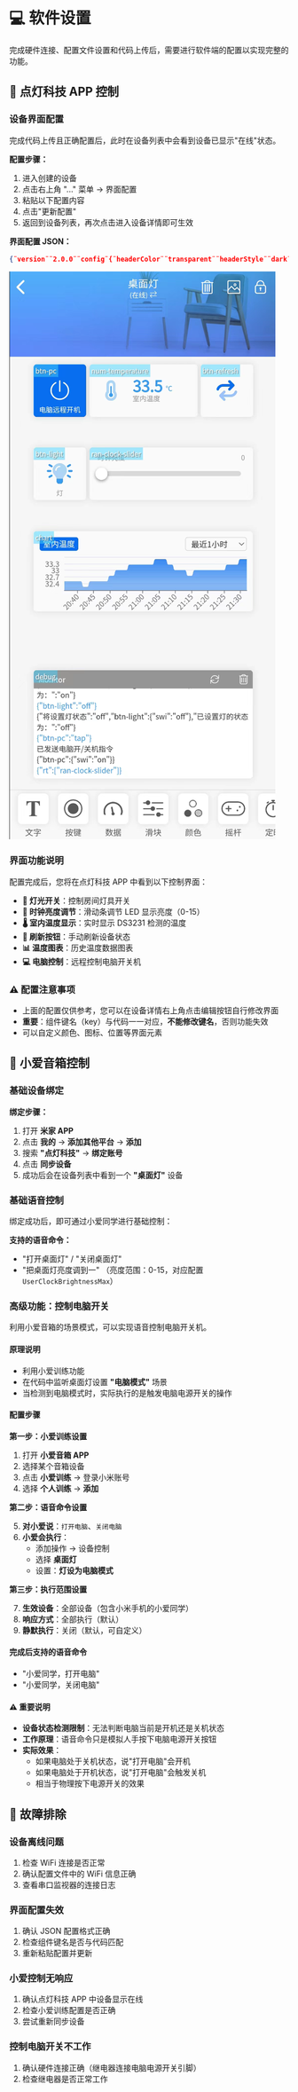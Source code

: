 # 💻 软件设置

完成硬件连接、配置文件设置和代码上传后，需要进行软件端的配置以实现完整的功能。

## 📱 点灯科技 APP 控制

### 设备界面配置

完成代码上传且正确配置后，此时在设备列表中会看到设备已显示"在线"状态。

**配置步骤：**

1. 进入创建的设备
2. 点击右上角 "..." 菜单 → 界面配置
3. 粘贴以下配置内容
4. 点击"更新配置"
5. 返回到设备列表，再次点击进入设备详情即可生效

**界面配置 JSON：**

```json
{¨version¨¨2.0.0¨¨config¨{¨headerColor¨¨transparent¨¨headerStyle¨¨dark¨¨background¨{¨img¨¨assets/img/headerbg.jpg¨}}¨dashboard¨|{¨type¨¨btn¨¨ico¨¨fad fa-lightbulb-on¨¨mode¨Ê¨t0¨´灯´¨clr¨¨#389BEE¨¨t1¨¨文本2¨¨bg¨Ê¨cols¨Ë¨rows¨Ë¨key¨¨btn-light¨´x´É´y´Î¨speech¨|÷¨lstyle¨É}{ßB¨deb¨ßFÉßLÉßMÑßNÍßO¨debug¨´x´É´y´¤DßQ|÷ßRÊ}{ßB¨ran¨ßG¨时钟亮度¨ßH¨#076EEF¨¨max¨¤F¨min¨ÉßLÊßMÏßNËßO¨ran-clock-slider¨´x´Ë´y´ÎßQ|÷ßRÊ¨rt¨»}{ßB¨num¨ßG¨室内温度¨ßD¨fad fa-thermometer-three-quarters¨ßHßIßYÉßX¢1c¨uni¨´℃´ßLÊßMÍßNËßO¨num-temperature¨´x´Ë´y´ËßQ|÷ßRÊ}{ßBßCßD¨fad fa-repeat-alt¨ßFÉßG´´ßJßKßLÊßMËßNËßO¨btn-refresh¨´x´Ï´y´ËßQ|÷ßRÉßHßW}{ßB¨cha¨ßLÊ¨sty¨¨line¨ßHßW¨sty1¨ßk¨clr1¨ßI¨sty2¨ßk¨clr2¨ßIßMÑßNÌßO¨chart¨´x´É´y´Ñ¨key0¨¨chart-temperature¨ßGßc}{ßBßCßD¨fal fa-power-off¨ßFÉßG¨电脑远程开机¨ßJßKßLÉßMËßNËßO¨btn-pc¨´x´É´y´ËßHßW}÷¨actions¨|¦¨cmd¨¦ßu‡¨text¨‡¨on¨¨打开电脑¨¨off¨¨关闭电脑¨—{ßw{ßh¨tap¨}ßx´´}÷¨triggers¨|{¨source¨¨switch¨¨source_zh¨¨开关状态¨¨state¨|ßyß10÷¨state_zh¨|´打开´´关闭´÷}÷ßa|ßZ÷}
```

![点灯科技APP](images/PixPin_2025-08-13_22-10-42.png)

### 界面功能说明

配置完成后，您将在点灯科技 APP 中看到以下控制界面：

- **🔆 灯光开关**：控制房间灯具开关
- **🔅 时钟亮度调节**：滑动条调节 LED 显示亮度（0-15）
- **🌡️ 室内温度显示**：实时显示 DS3231 检测的温度
- **🔄 刷新按钮**：手动刷新设备状态
- **📊 温度图表**：历史温度数据图表
- **💻 电脑控制**：远程控制电脑开关机

### ⚠️ 配置注意事项

- 上面的配置仅供参考，您可以在设备详情右上角点击编辑按钮自行修改界面
- **重要**：组件键名（key）与代码一一对应，**不能修改键名**，否则功能失效
- 可以自定义颜色、图标、位置等界面元素

## 🎤 小爱音箱控制

### 基础设备绑定

**绑定步骤：**

1. 打开 **米家 APP**
2. 点击 **我的** → **添加其他平台** → **添加**
3. 搜索 **"点灯科技"** → **绑定账号**
4. 点击 **同步设备**
5. 成功后会在设备列表中看到一个 **"桌面灯"** 设备

### 基础语音控制

绑定成功后，即可通过小爱同学进行基础控制：

**支持的语音命令：**
- "打开桌面灯" / "关闭桌面灯"
- "把桌面灯亮度调到一" （亮度范围：0-15，对应配置 `UserClockBrightnessMax`）

### 高级功能：控制电脑开关

利用小爱音箱的场景模式，可以实现语音控制电脑开关机。

#### 原理说明

- 利用小爱训练功能
- 在代码中监听桌面灯设置 **"电脑模式"** 场景
- 当检测到电脑模式时，实际执行的是触发电脑电源开关的操作

#### 配置步骤

**第一步：小爱训练设置**

1. 打开 **小爱音箱 APP**
2. 选择某个音箱设备
3. 点击 **小爱训练** → 登录小米账号
4. 选择 **个人训练** → **添加**

**第二步：语音命令设置**

5. **对小爱说**：`打开电脑`、`关闭电脑`
6. **小爱会执行**：
   - 添加操作 → 设备控制
   - 选择 **桌面灯**
   - 设置：**灯设为电脑模式**

**第三步：执行范围设置**

7. **生效设备**：全部设备（包含小米手机的小爱同学）
8. **响应方式**：全部执行（默认）
9. **静默执行**：关闭（默认，可自定义）

#### 完成后支持的语音命令

- "小爱同学，打开电脑"
- "小爱同学，关闭电脑"

#### ⚠️ 重要说明

- **设备状态检测限制**：无法判断电脑当前是开机还是关机状态
- **工作原理**：语音命令只是模拟人手按下电脑电源开关按钮
- **实际效果**：
  - 如果电脑处于关机状态，说"打开电脑"会开机
  - 如果电脑处于开机状态，说"打开电脑"会触发关机
  - 相当于物理按下电源开关的效果

## 🔧 故障排除

### 设备离线问题
1. 检查 WiFi 连接是否正常
2. 确认配置文件中的 WiFi 信息正确
3. 查看串口监视器的连接日志

### 界面配置失效
1. 确认 JSON 配置格式正确
2. 检查组件键名是否与代码匹配
3. 重新粘贴配置并更新

### 小爱控制无响应
1. 确认点灯科技 APP 中设备显示在线
2. 检查小爱训练配置是否正确
3. 尝试重新同步设备

### 控制电脑开关不工作
1. 确认硬件连接正确（继电器连接电脑电源开关引脚）
2. 检查继电器是否正常工作
